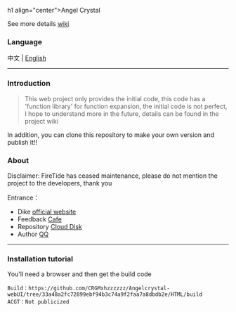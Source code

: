 h1 align="center">Angel Crystal</h1>

See more details
[wiki](https://github.com/CRGMxhzzzzzz/Angelcrystal-webUI/wiki)

### Language

中文 | [English](./README.en.md)

----

### Introduction

>This web project only provides the initial code, this code has a 'function library' for function expansion, the initial code is not perfect, I hope to understand more in the future, details can be found in the project wiki

In addition, you can clone this repository to make your own version and publish it!!

### About

Disclaimer: FireTide has ceased maintenance, please do not mention the project to the developers, thank you

Entrance：

* Dike [official website](https://angelcrystal-code.mysxl.cn)
* Feedback [Cafe](https://pd.qq.com/s/a6g5xr5bg?b=5)
* Repository [Cloud Disk](https://www.123865.com/s/YNr5Vv-nMebd)
* Author [QQ](https://qm.qq.com/q/lXDyWCMaOs)

----

### Installation tutorial

You'll need a browser and then get the build code

    Build：https://github.com/CRGMxhzzzzzz/Angelcrystal-webUI/tree/33a48a2fc72899ebf94b3c74a9f2faa7a8dbdb2e/HTML/build
    ACGT：Not publicized